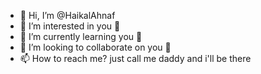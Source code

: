 - 👋 Hi, I’m @HaikalAhnaf
- 👀 I’m interested in you 💖
- 🌱 I’m currently learning you 💖
- 💞️ I’m looking to collaborate on you 💖
- 📫 How to reach me? just call me daddy and i'll be there

<!---
HaikalAhnaf/HaikalAhnaf is a ✨ special ✨ repository because its `README.md` (this file) appears on your GitHub profile.
You can click the Preview link to take a look at your changes.
--->
